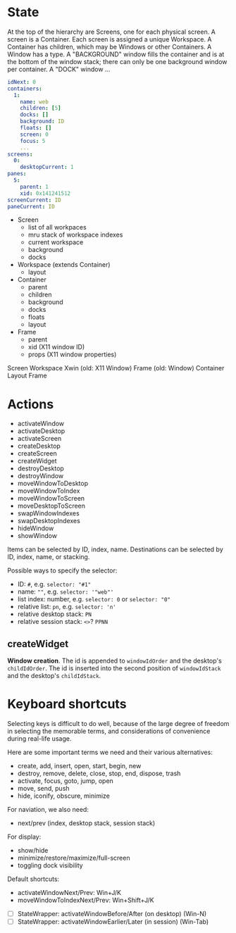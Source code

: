 # State

At the top of the hierarchy are Screens, one for each physical screen.
A screen is a Container.
Each screen is assigned a unique Workspace.
A Container has children, which may be Windows or other Containers.
A Window has a type.
A "BACKGROUND" window fills the container and is at the bottom of the window stack;
there can only be one background window per container.
A "DOCK" window ...

```yaml
idNext: 0
containers:
  1:
    name: web
    children: [5]
    docks: []
    background: ID
    floats: []
    screen: 0
    focus: 5
    ...
screens:
  0:
    desktopCurrent: 1
panes:
  5:
    parent: 1
    xid: 0x141241512
screenCurrent: ID
paneCurrent: ID
```

* Screen
	* list of all workpaces
	* mru stack of workspace indexes
	* current workspace
	* background
	* docks
* Workspace (extends Container)
	* layout
* Container
	* parent
	* children
	* background
	* docks
	* floats
	* layout
* Frame
	* parent
	* xid (X11 window ID)
	* props (X11 window properties)

Screen
Workspace
Xwin (old: X11 Window)
Frame (old: Window)
Container
Layout
Frame

# Actions

* activateWindow
* activateDesktop
* activateScreen
* createDesktop
* createScreen
* createWidget
* destroyDesktop
* destroyWindow
* moveWindowToDesktop
* moveWindowToIndex
* moveWindowToScreen
* moveDesktopToScreen
* swapWindowIndexes
* swapDesktopIndexes
* hideWindow
* showWindow

Items can be selected by ID, index, name.
Destinations can be selected by ID, index, name, or stacking.

Possible ways to specify the selector:
* ID: `#`, e.g. `selector: "#1"`
* name: `""`, e.g. `selector: '"web"'`
* list index: number, e.g. `selector: 0` or `selector: "0"`
* relative list: `pn`, e.g. `selector: 'n'`
* relative desktop stack: `PN`
* relative session stack: `<>`? `PPNN`

## createWidget

**Window creation**.  The id is appended to `windowIdOrder` and the desktop's
`childIdOrder`.  The id is inserted into the second position of `windowIdStack`
and the desktop's `childIdStack`.

# Keyboard shortcuts

Selecting keys is difficult to do well, because of the large degree of
freedom in selecting the memorable terms, and considerations of convenience during
real-life usage.

Here are some important terms we need and their various alternatives:

* create, add, insert, open, start, begin, new
* destroy, remove, delete, close, stop, end, dispose, trash
* activate, focus, goto, jump, open
* move, send, push
* hide, iconify, obscure, minimize

For naviation, we also need:
* next/prev (index, desktop stack, session stack)

For display:
* show/hide
* minimize/restore/maximize/full-screen
* toggling dock visibility

Default shortcuts:

* activateWindowNext/Prev: Win+J/K
* moveWindowToIndexNext/Prev: Win+Shift+J/K
* [ ] StateWrapper: activateWindowBefore/After (on desktop) (Win-N)
* [ ] StateWrapper: activateWindowEarlier/Later (in session) (Win-Tab)

